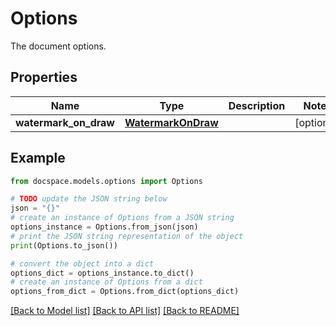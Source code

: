# Options

The document options.

## Properties

Name | Type | Description | Notes
------------ | ------------- | ------------- | -------------
**watermark_on_draw** | [**WatermarkOnDraw**](WatermarkOnDraw.md) |  | [optional] 

## Example

```python
from docspace.models.options import Options

# TODO update the JSON string below
json = "{}"
# create an instance of Options from a JSON string
options_instance = Options.from_json(json)
# print the JSON string representation of the object
print(Options.to_json())

# convert the object into a dict
options_dict = options_instance.to_dict()
# create an instance of Options from a dict
options_from_dict = Options.from_dict(options_dict)
```
[[Back to Model list]](../README.md#documentation-for-models) [[Back to API list]](../README.md#documentation-for-api-endpoints) [[Back to README]](../README.md)


